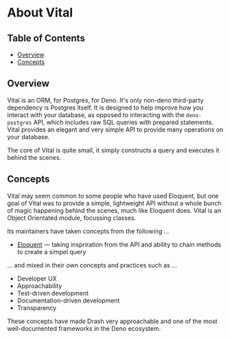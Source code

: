 # About Vital

## Table of Contents

- [Overview](#overview)
- [Concepts](#concepts)

## Overview

Vital is an ORM, for Postgres, for Deno. It's only non-deno third-party
dependency is Postgres itself. It is designed to help improve how you interact
with your database, as opposed to interacting with the `deno-postgres` API,
which includes raw SQL queries with prepared statements. Vital provides an
elegant and very simple API to provide many operations on your database.

The core of Vital is quite small, it simply constructs a query and executes it
behind the scenes.

## Concepts

Vital may seem common to some people who have used Eloquent, but one goal of
Vital was to provide a simple, lightweight API without a whole bunch of magic
happening behind the scenes, much like Eloquent does. Vital is an Object
Orientated module, focussing classes.

Its maintainers have taken concepts from the following ...

- [Eloquent](https://laravel.com/docs/9.x/eloquent) — taking inspriration from
  the API and ability to chain methods to create a simpel query

... and mixed in their own concepts and practices such as ...

- Developer UX
- Approachability
- Test-driven development
- Documentation-driven development
- Transparency

These concepts have made Drash very approachable and one of the most
well-documented frameworks in the Deno ecosystem.

